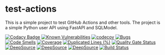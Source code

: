# test-actions

This is a simple project to test GitHub Actions and other tools. The project is a simple Python user API using FastAPI and SQLModel.

[![Codacy Badge](https://app.codacy.com/project/badge/Grade/cb72c8385d32435cbd4fa370d0811cb2)](https://app.codacy.com/gh/manoelhc/test-actions/dashboard?utm_source=gh&utm_medium=referral&utm_content=&utm_campaign=Badge_grade)
[![Known Vulnerabilities](https://snyk.io/test/github/manoelhc/test-actions/badge.svg)](https://snyk.io/test/github/manoelhc/test-actions)
[![codecov](https://codecov.io/gh/manoelhc/test-actions/graph/badge.svg?token=H888II8WEN)](https://codecov.io/gh/manoelhc/test-actions)
[![Bugs](https://sonarcloud.io/api/project_badges/measure?project=manoelhc_test-actions&metric=bugs)](https://sonarcloud.io/summary/new_code?id=manoelhc_test-actions)
[![Code Smells](https://sonarcloud.io/api/project_badges/measure?project=manoelhc_test-actions&metric=code_smells)](https://sonarcloud.io/summary/new_code?id=manoelhc_test-actions)
[![Coverage](https://sonarcloud.io/api/project_badges/measure?project=manoelhc_test-actions&metric=coverage)](https://sonarcloud.io/summary/new_code?id=manoelhc_test-actions)
[![Duplicated Lines (%)](https://sonarcloud.io/api/project_badges/measure?project=manoelhc_test-actions&metric=duplicated_lines_density)](https://sonarcloud.io/summary/new_code?id=manoelhc_test-actions)
[![Quality Gate Status](https://sonarcloud.io/api/project_badges/measure?project=manoelhc_test-actions&metric=alert_status)](https://sonarcloud.io/summary/new_code?id=manoelhc_test-actions)
[![DeepSource](https://app.deepsource.com/gh/manoelhc/test-actions.svg/?label=active+issues&show_trend=true&token=mIKCccso-KAHSUB9eOIoNuBl)](https://app.deepsource.com/gh/manoelhc/test-actions/)
[![DeepSource](https://app.deepsource.com/gh/manoelhc/test-actions.svg/?label=resolved+issues&show_trend=true&token=mIKCccso-KAHSUB9eOIoNuBl)](https://app.deepsource.com/gh/manoelhc/test-actions/)
[![DeepSource](https://app.deepsource.com/gh/manoelhc/test-actions.svg/?label=code+coverage&show_trend=true&token=mIKCccso-KAHSUB9eOIoNuBl)](https://app.deepsource.com/gh/manoelhc/test-actions/)
[![Build Status](https://github.com/manoelhc/test-actions/actions/workflows/test.yaml/badge.svg)](https://github.com/manoelhc/test-actions/actions/workflows/test.yaml)
